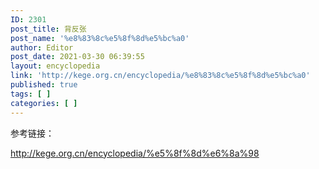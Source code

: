```yaml
---
ID: 2301
post_title: 背反张
post_name: '%e8%83%8c%e5%8f%8d%e5%bc%a0'
author: Editor
post_date: 2021-03-30 06:39:55
layout: encyclopedia
link: 'http://kege.org.cn/encyclopedia/%e8%83%8c%e5%8f%8d%e5%bc%a0'
published: true
tags: [ ]
categories: [ ]
---
```

参考链接：

http://kege.org.cn/encyclopedia/%e5%8f%8d%e6%8a%98
